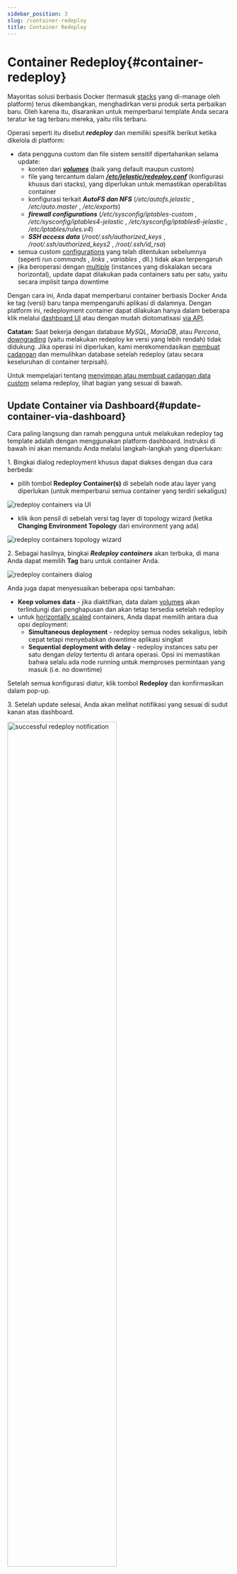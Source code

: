 ```yaml
---
sidebar_position: 3
slug: /container-redeploy
title: Container Redeploy
---
```


# Container Redeploy{#container-redeploy}

Mayoritas solusi berbasis Docker (termasuk [stacks](<https://docs.dewacloud.com/docs/software-stacks-versions/>) yang di-manage oleh platform) terus dikembangkan, menghadirkan versi produk serta perbaikan baru. Oleh karena itu, disarankan untuk memperbarui template Anda secara teratur ke tag terbaru mereka, yaitu rilis terbaru.

Operasi seperti itu disebut _**redeploy**_ dan memiliki spesifik berikut ketika dikelola di platform:

  * data pengguna custom dan file sistem sensitif dipertahankan selama update: 
    * konten dari _**[volumes](<https://docs.dewacloud.com/docs/container-volumes/>)**_ (baik yang default maupun custom)
    * file yang tercantum dalam _**[/etc/jelastic/redeploy.conf](#saving-custom-data-during-container-redeploy)**_ (konfigurasi khusus dari stacks), yang diperlukan untuk memastikan operabilitas container
    * konfigurasi terkait _**AutoFS dan NFS**_ (_/etc/autofs.jelastic_ , _/etc/auto.master_ , _/etc/exports_)
    * _**firewall configurations**_ (_/etc/sysconfig/iptables-custom_ , _/etc/sysconfig/iptables4-jelastic_ , _/etc/sysconfig/iptables6-jelastic_ , _/etc/iptables/rules.v4_)
    * _**SSH access data**_ (_/root/.ssh/authorized_keys_ , _/root/.ssh/authorized_keys2_ , _/root/.ssh/id_rsa_)
  * semua custom [configurations](<https://docs.dewacloud.com/docs/container-configuration/>) yang telah ditentukan sebelumnya (seperti _run commands_ , _links_ , _variables_ , dll.) tidak akan terpengaruh
  * jika beroperasi dengan [multiple](<https://docs.dewacloud.com/docs/horizontal-scaling/>) (instances yang diskalakan secara horizontal), update dapat dilakukan pada containers satu per satu, yaitu secara implisit tanpa downtime

Dengan cara ini, Anda dapat memperbarui container berbasis Docker Anda ke tag (versi) baru tanpa mempengaruhi aplikasi di dalamnya. Dengan platform ini, redeployment container dapat dilakukan hanya dalam beberapa klik melalui [dashboard UI](#update-container-via-dashboard) atau dengan mudah diotomatisasi [via API](#update-container-via-platform-apicscli).

**Catatan:** Saat bekerja dengan database _MySQL_, _MariaDB_, atau _Percona_, [downgrading](<https://dev.mysql.com/doc/refman/8.0/en/downgrading.html>) (yaitu melakukan redeploy ke versi yang lebih rendah) tidak didukung. Jika operasi ini diperlukan, kami merekomendasikan [membuat cadangan](<https://docs.dewacloud.com/docs/database-backups/>) dan memulihkan database setelah redeploy (atau secara keseluruhan di container terpisah).

Untuk mempelajari tentang [menyimpan atau membuat cadangan data custom](#saving-custom-data-during-container-redeploy) selama redeploy, lihat bagian yang sesuai di bawah.

## Update Container via Dashboard{#update-container-via-dashboard}

Cara paling langsung dan ramah pengguna untuk melakukan redeploy tag template adalah dengan menggunakan platform dashboard. Instruksi di bawah ini akan memandu Anda melalui langkah-langkah yang diperlukan:

1\. Bingkai dialog redeployment khusus dapat diakses dengan dua cara berbeda:

  * pilih tombol **Redeploy Container(s)** di sebelah node atau layer yang diperlukan (untuk memperbarui semua container yang terdiri sekaligus)
  <img src="https://assets.dewacloud.com/dewacloud-docs/container/container-redeploy/container-redeploy-1.png" alt="redeploy containers via UI" max-width="100%"/>

  * klik ikon pensil di sebelah versi tag layer di topology wizard (ketika **Changing Environment Topology** dari environment yang ada)
  <img src="https://assets.dewacloud.com/dewacloud-docs/container/container-redeploy/container-redeploy-2.png" alt="redeploy containers topology wizard" max-width="100%"/>

2\. Sebagai hasilnya, bingkai _**Redeploy containers**_ akan terbuka, di mana Anda dapat memilih **Tag** baru untuk container Anda.

<img src="https://assets.dewacloud.com/dewacloud-docs/container/container-redeploy/container-redeploy-3.png" alt="redeploy containers dialog" max-width="100%"/>

Anda juga dapat menyesuaikan beberapa opsi tambahan:

  * **Keep volumes data** \- jika diaktifkan, data dalam [volumes](<https://docs.dewacloud.com/docs/container-volumes/>) akan terlindungi dari penghapusan dan akan tetap tersedia setelah redeploy
  * untuk [horizontally scaled](<https://docs.dewacloud.com/docs/horizontal-scaling/>) containers, Anda dapat memilih antara dua opsi deployment: 
    * **Simultaneous deployment** \- redeploy semua nodes sekaligus, lebih cepat tetapi menyebabkan downtime aplikasi singkat
    * **Sequential deployment with delay** \- redeploy instances satu per satu dengan _delay_ tertentu di antara operasi. Opsi ini memastikan bahwa selalu ada node running untuk memproses permintaan yang masuk (i.e. no downtime)

Setelah semua konfigurasi diatur, klik tombol **Redeploy** dan konfirmasikan dalam pop-up.

3\. Setelah update selesai, Anda akan melihat notifikasi yang sesuai di sudut kanan atas dashboard.

<img src="https://assets.dewacloud.com/dewacloud-docs/container/container-redeploy/container-redeploy-4.png" alt="successful redeploy notification" width="70%"/>

Klik tombol **Show Logs** untuk membuka tab yang sesuai dengan informasi tentang container yang diperbarui - _Node ID_ , _name:tag_ , dan _Duration_.

<img src="https://assets.dewacloud.com/dewacloud-docs/container/container-redeploy/container-redeploy-5.png" alt="redeploy action log" width="60%"/>

Sekarang, Anda tahu cara melakukan redeploy container melalui platform dashboard.

## Update Container via Platform API/CS/CLI{#update-container-via-platform-apicscli}

Proses update dapat diotomatiskan menggunakan [platform API](<https://www.virtuozzo.com/application-platform-api-docs/>), [Cloud Scripting](<https://docs.cloudscripting.com/creating-manifest/actions/#api>), dan [CLI](<https://docs.dewacloud.com/docs/cli/>) (command-line interface).

:::tip
Contoh mendetail tentang redeploy container via CLI disediakan dalam panduan yang terhubung.
:::

Redeploy container dilakukan dengan metode
_**[environment.Control.RedeployContainers](<https://docs.jelastic.com/api/#!/api/environment.Control-method-RedeployContainers>)**_, yang diatur dengan parameter berikut:

  * _**envName**_ \- nama dari lingkungan di mana container(s) perlu diredeploy

  * _**session**_ \- user session (atau [token](<https://docs.dewacloud.com/docs/personal-access-tokens/>)) identifier, digunakan untuk autentikasi

  * _**nodeGroup**_ \- identifier dari [environment layer](<https://docs.cloudscripting.com/creating-manifest/selecting-containers/#all-containers-by-group>) untuk di-update _(optional)_

  * _**nodeId**_ \- nomor identifikasi dari container tertentu untuk diredeploy _(optional)_

**Catatan:** Anda perlu menyatakan parameter _**nodeGroup**_ atau _**nodeId**_ untuk menentukan target operasi. Metode ini mengabaikan _**nodeGroup**_ jika keduanya disediakan dan gagal jika tidak ada yang ditentukan.

  * _**tag**_ \- versi image untuk diterapkan

  * _**useExistingVolumes**_ \- atur ke _true_ untuk mempertahankan data dalam volumes yang dipasang di dalam container yang diperbarui _(optional)_

  * _**login**_ dan _**password**_ \- kredensial untuk mengakses image dari registry privat _(optional)_

<img src="https://assets.dewacloud.com/dewacloud-docs/container/container-redeploy/container-redeploy-6.png" alt="redeploy containers API" max-width="100%"/>

Konstruk berikut dapat digunakan untuk mendefinisikan update container dalam [automation scripts](<https://docs.cloudscripting.com/creating-manifest/actions/#api>) Anda:

1\. Redeploy seluruh layer dari containers.

```yaml
api: environment.control.RedeployContainers 
nodeGroup: {nodeGroup} 
tag: {myImage}:{newTag} 
```

Di sini:

  * _**\{nodeGroup\}**_ \- [environment layer (or node group)](<https://docs.cloudscripting.com/creating-manifest/selecting-containers/#all-containers-by-group>) di mana semua containers harus diupdate
  * _**\{myImage\}**_ \- nama dari image yang akan diterapkan
  * _**\{newTag\}**_ \- versi yang dibutuhkan dari image di atas

2\. Memperbarui container tertentu.

```yaml
api: environment.control.RedeployContainers 
nodeId: {nodeId}
tag: {myImage}:{newTag} 
```

Di sini, nilai _**\{nodeId\}**_ harus diganti dengan nomor ID dari node yang dibutuhkan (placeholder lainnya sama seperti contoh di atas).

## Saving Custom Data during Container Redeploy{#saving-custom-data-during-container-redeploy}

Setiap [platform-managed container](<https://docs.dewacloud.com/docs/software-stacks-versions/>) dilengkapi dengan file khusus _**/etc/jelastic/redeploy.conf**_, yang menyimpan daftar konfigurasi container yang kritis. Pengaturan ini secara otomatis dipertahankan oleh platform selama redeploy container. File ini dapat dengan mudah diakses melalui [embedded file manager](<https://docs.dewacloud.com/docs/configuration-file-manager/>) melalui shortcut _Favorites_.

<img src="https://assets.dewacloud.com/dewacloud-docs/container/container-redeploy/container-redeploy-7.png" alt="redeploy.conf file manager shortcut" max-width="100%"/>

File _**redeploy.conf**_ dibagi menjadi dua bagian [system](#system-files-and-folders) dan [custom](#custom-files-and-folders) dan dapat digunakan untuk [membuat cadangan file sistem](#creating-file-backup-copy-upon-image-redeployment).

#### System Files and Folders{#system-files-and-folders}

<img src="https://assets.dewacloud.com/dewacloud-docs/container/container-redeploy/container-redeploy-8.png" alt="system files and folders" width="50%"/>

**Catatan:** Jangan mengedit daftar “ _**system files and folders**_ ” kecuali Anda tahu persis apa yang Anda lakukan.

Di sini, konfigurasi spesifik container yang diperlukan untuk operasi redeploy yang benar terdaftar. Beberapa file umum disediakan di semua stacks:

  * _**/etc/jelastic/redeploy.conf**_ \- konfigurasi redeployment saat ini sendiri (untuk menyimpan daftar file dan direktori yang diperlukan untuk disimpan selama setiap redeploy container selanjutnya)
  * _**$\{home\}/.bash_profile**_ \- berisi pengaturan shell SSH default (misalnya, pesan pengantar shell, file konfigurasi yang harus diambil, dll.)
  * _**/etc/sysconfig/iptables**_ \- menyimpan aturan firewall default
  * _**/etc/sysconfig/iptables-custom**_ \- berisi [custom firewall rules](<https://docs.dewacloud.com/docs/container-firewall/>)
  * _**/var/lib/jelastic/keys**_ \- menyimpan [SSH private keys yang diunggah](<https://docs.dewacloud.com/docs/ssh-generate-key/>), yang diperlukan untuk mengakses container via SSH dan untuk berinteraksi dengan containers lainnya

Juga, **redeploy.conf** untuk tiap jenis node tertentu mencakup file-file spesifik stack yang berbeda.

Stack | Path  
---|---  
**Tomcat** | /opt/tomcat/conf/jelastic-ha.xml  
/opt/tomcat/conf/jelastic-ssl.xml  
/opt/tomcat/conf/tomcat-env.sh  
/opt/tomcat/conf/variables.conf  
/opt/tomcat/temp/  
/var/spool/cron/tomcat  
**TomEE** | /opt/tomcat/temp/  
/var/spool/cron/tomcat  
**GlassFish** | /home/jelastic/.ssh  
/home/jelastic/.ssh2  
/opt/glassfish/glassfish/domains/domain1/applications  
/opt/glassfish/glassfish/domains/domain1/config/admin-keyfile  
/opt/glassfish/glassfish/domains/domain1/config/domain.xml  
/opt/glassfish/hazelcast.xml  
/opt/glassfish/glassfish/domains/domain1/config/variables.conf  
/opt/glassfish/glassfish/domains/domain1/docroot  
/opt/glassfish/glassfish/nodes  
/root/contexturl  
/var/spool/cron/glassfish  
/var/lib/jelastic/hooks  
**Golang** | /home/jelastic  
/var/lib/jelastic/app.info  
/var/lib/jelastic/keys  
/var/lib/jelastic/vcs  
/var/spool/cron/golang  
**Payara** | /home/jelastic/.ssh  
/home/jelastic/.ssh2  
/opt/payara/glassfish/domains/domain1/applications  
/opt/payara/glassfish/domains/domain1/config/admin-keyfile  
/opt/payara/glassfish/domains/domain1/config/domain.xml  
/opt/payara/hazelcast.xml  
/opt/payara/glassfish/domains/domain1/config/variables.conf  
/opt/payara/glassfish/domains/domain1/docroot  
/opt/payara/glassfish/nodes  
/root/contexturl  
/var/spool/cron/payara  
/var/lib/jelastic/hooks  
**Spring Boot** | /home/jelastic/conf  
/home/jelastic/APP  
/var/lib/jelastic/keys  
/var/spool/cron/jvm  
**Apache PHP** | backup:/etc/php.ini  
/etc/php.d/  
/var/spool/cron/apache  
/var/www/.ssh/  
**Apache Ruby** | /var/lib/jelastic/env  
/var/spool/cron/apache  
**Couchbase** | /opt//etc/  
**MariaDB** | /etc/my.cnf  
/etc/php.ini  
/var/lib/mysql/.ssh/  
/var/spool/cron/mysql  
**Maven** | /opt/maven/.ssh/  
/var/spool/cron  
**Memcached** | /etc/sysconfig/memcached  
**MySQL** | /etc/my.cnf  
/etc/php.ini  
/var/lib/mysql/.ssh/  
/var/spool/cron/mysql  
**NGINX (load balancer)** | /etc/dhcp/dhcpd.conf  
/etc/nginx/conf.d  
/etc/nginx/neighbors  
/etc/nginx/nginx-jelastic.conf  
/etc/nginx/tcpmaps/mappings.xml  
/etc/nginx/upstreams  
/var/lib/nginx/.ssh/  
/var/spool/cron/nginx  
/var/lib/jelastic/SSL  
**NGINX PHP** | backup:/etc/php-fpm.conf  
backup:/etc/php.ini  
/etc/php.d/  
/etc/sysconfig/php-fpm  
/var/lib/nginx/.ssh/  
/var/spool/cron/nginx  
**NGINX Ruby** | /var/lib/jelastic/env  
/var/spool/cron/nginx  
**NodeJS** | /home/jelastic//.ssh/  
home/jelastic//.ssh2/  
var/spool/cron/nodejs  
/home/jelastic/ROOT  
**PerconaDB** | /etc/my.cnf  
/etc/php.ini  
/var/spool/cron/mysql  
**PostgreSQL** | /etc/php.ini  
/var/lib/pgsql/.ssh/  
/var/spool/cron/postgres  
$\{home\}/lib/  
$\{home\}/share/  
**Varnish** | /etc/nginx  
/etc/varnish  
/etc/sysconfig/varnish  
/var/lib/varnish  
/var/spool/cron/varnish  
**WildFly** | /opt/contexturl  
/home/jelastic/.ssh/  
/var/spool/cron/wildfly  
/opt/wildfly/domain  
/opt/wildfly/standalone  
/opt/wildfly/welcome-content/index.html  
/var/lib/jelastic/hooks  

#### Custom Files and Folders{#custom-files-and-folders}

<img src="https://assets.dewacloud.com/dewacloud-docs/container/container-redeploy/container-redeploy-9.png" alt="custom files and folders" max-width="100%"/>

**Catatan:** Ketika menyediakan “ _**custom files and folder**_ ”, hanya tambahkan file konfigurasi sistem yang diperlukan untuk memastikan operabilitas container selama redeployment. Gunakan [container volumes](<https://docs.dewacloud.com/docs/container-volumes/>) untuk kasus lain (misalnya untuk mempertahankan data aplikasi Anda).

Anda dapat menambahkan daftar konfigurasi “ _**system files and folders**_ ” default dengan custom files dan folders Anda (jika diperlukan). Buka file _**redeploy.conf**_ dan tambahkan entri dengan jalur penuh ke item yang diperlukan (setiap entri harus dinyatakan dalam baris terpisah).

#### Creating File Backup Copy Upon Image Redeployment{#creating-file-backup-copy-upon-image-redeployment}

Platform menyediakan cara yang nyaman dan sederhana untuk membuat cadangan file konfigurasi selama update container. Artinya, ketika mengganti konfigurasi yang ditentukan dengan versi baru dari tag baru, salinan file dari sebelum redeploy akan dipertahankan.

Untuk membuat cadangan, Anda perlu menentukan jalur ke file yang diperlukan di _**redeploy.conf**_ dan tambahkan prefix “ _backup:_ ” pada catatannya:

```yaml
backup: {path_to_file}
```

**Catatan:** Operasi ini hanya tersedia untuk file (bukan direktori).

Setelah redeploy, konfigurasi dari container lama dapat dengan mudah dikenali oleh ekstensi “ _backup_ ” atau “ _time stamp_ ” yang sesuai. Mereka dapat digunakan untuk rollback instan berdasarkan inkompatibilitas dengan konfigurasi baru atau untuk analisis perubahan.

Misalnya, semua platform-managed PHP application servers secara default membuat cadangan untuk konfigurasi _**/etc/php.ini**_.

<img src="https://assets.dewacloud.com/dewacloud-docs/container/container-redeploy/container-redeploy-10.png" alt="file backup via redeploy.conf" max-width="100%"/>

Setelah update container, Anda akan melihat versi baru dan sebelumnya dari _**php.ini**_ atau file lain yang dicadangkan:

  * _**\{file_name\}**_ \- file dari image target redeployment (dari tag baru)
  * _**\{file_name\}.\{time_stamp\}**_ \- versi cadangan dari file yang dibuat tepat sebelum operasi redeploy (file terpisah untuk setiap redeployment ke tag yang berbeda)
  * _**\{file_name\}.backup**_ \- cadangan terbaru dari file (secara otomatis menggantikan cadangan sebelumnya dengan nama yang sama)

<img src="https://assets.dewacloud.com/dewacloud-docs/container/container-redeploy/container-redeploy-11.png" alt="backup file successfully created" max-width="100%"/>

Dengan cara ini, Anda dapat dengan mudah beralih ke pengaturan yang digunakan sebelumnya dengan menggantikan file _**php.ini**_ dengan cadangannya (misalnya melalui penggantian nama atau penyalinan konten).

Sekarang, Anda tahu cara mengelola versi template (Docker tags) dari containers di dalam platform.

## Baca Juga{#whats-next}

  * [Container Types](<https://docs.dewacloud.com/docs/container-types/>)
  * [Container Configuration](<https://docs.dewacloud.com/docs/container-configuration/>)
  * [Connect to Custom Container](<https://docs.dewacloud.com/docs/connect-to-custom-container/>)
  * [Custom Container SSH Access](<https://docs.dewacloud.com/docs/custom-container-ssh-access/>)
  * [CLI Container Redeploy](<https://docs.dewacloud.com/docs/cli-container-redeploy/>)